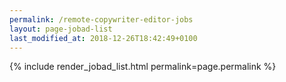 ```yaml
---
permalink: /remote-copywriter-editor-jobs
layout: page-jobad-list
last_modified_at: 2018-12-26T18:42:49+0100
---
```

{% include render_jobad_list.html permalink=page.permalink %}
